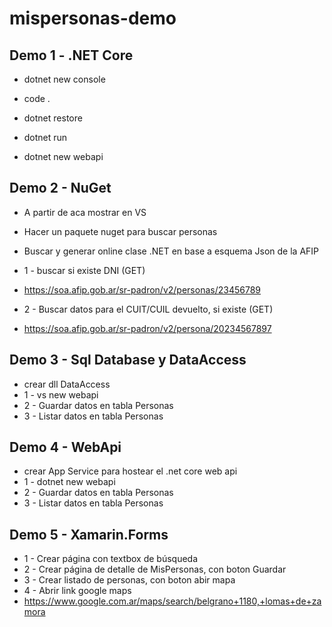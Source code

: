 # mispersonas-demo

## Demo 1 - .NET Core
- dotnet new console
- code .
- dotnet restore
- dotnet run

- dotnet new webapi

## Demo 2 - NuGet

- A partir de aca mostrar en VS
- Hacer un paquete nuget para buscar personas
- Buscar y generar online clase .NET en base a esquema Json de la AFIP

- 1 - buscar si existe DNI (GET)
- https://soa.afip.gob.ar/sr-padron/v2/personas/23456789

- 2 - Buscar datos para el CUIT/CUIL devuelto, si existe (GET)
- https://soa.afip.gob.ar/sr-padron/v2/persona/20234567897

## Demo 3 - Sql Database y DataAccess

- crear dll DataAccess
- 1 - vs new webapi
- 2 - Guardar datos en tabla Personas
- 3 - Listar datos en tabla Personas

## Demo 4 - WebApi

- crear App Service para hostear el .net core web api
- 1 - dotnet new webapi
- 2 - Guardar datos en tabla Personas
- 3 - Listar datos en tabla Personas

## Demo 5 - Xamarin.Forms

- 1 - Crear página con textbox de búsqueda
- 2 - Crear página de detalle de MisPersonas, con boton Guardar
- 3 - Crear listado de personas, con boton abir mapa
- 4 - Abrir link google maps
-   https://www.google.com.ar/maps/search/belgrano+1180,+lomas+de+zamora
  

